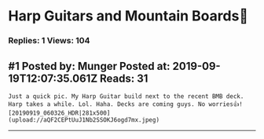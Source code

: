 # Harp Guitars and Mountain Boards:hugs:

### Replies: 1 Views: 104

## \#1 Posted by: Munger Posted at: 2019-09-19T12:07:35.061Z Reads: 31

```
Just a quick pic. My Harp Guitar build next to the recent BMB deck. Harp takes a while. Lol. Haha. Decks are coming guys. No worries👍![20190919_060326_HDR|281x500](upload://aQF2CEPtUuJ1Nb2SSOKJ6ogd7mx.jpeg)
```

---
